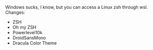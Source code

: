 Windows sucks, I know, but you can access a Linux zsh through wsl.
Changes:
- ZSH
- Oh my ZSH
- Powerlevel10k
- DroidSansMono
- Dracula Color Theme
